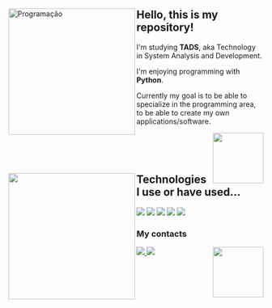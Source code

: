 <div align="left">
  <img src="https://cdn.discordapp.com/attachments/897304698468565022/952407803836907620/readme.png" alt="Programação" width="250em" align="left">
  <h2>Hello, this is my repository!</h2> 
  <p>I'm studying <b>TADS</b>, aka Technology in System Analysis and Development.</p>
  <p>I'm enjoying programming with <b>Python</b>.</p>
  <p>Currently my goal is to be able to specialize in the programming area, to be able to create my own applications/software.</p>
  <img src="https://cdn.discordapp.com/attachments/897304698468565022/952416980009381978/Cool_robot-amico.png" width="100em" align="right">
</div>
<br>
<br><br>
<div>
  <img src="https://cdn.discordapp.com/attachments/897304698468565022/952422495783354388/Hand_coding-cuate.png" width="250em" align="left">
  <h2>Technologies I use or have used...</h2>
  <img src="https://img.shields.io/badge/Python-3776AB?style=for-the-badge&logo=python&logoColor=white">
  <img src="https://img.shields.io/badge/Django-092E20?style=for-the-badge&logo=django&logoColor=white">
  <img src="https://img.shields.io/badge/Bootstrap-563D7C?style=for-the-badge&logo=bootstrap&logoColor=white">
  <img src="https://img.shields.io/badge/Java-ED8B00?style=for-the-badge&logo=java&logoColor=white" >
  <img src="https://img.shields.io/badge/Spring-6DB33F?style=for-the-badge&logo=spring&logoColor=white" >
  <h3>My contacts</h3>
  <a href="https://www.linkedin.com/in/guisato565/">
    <img src="https://img.shields.io/badge/LinkedIn-0077B5?style=for-the-badge&logo=linkedin&logoColor=white" target="_blank">
  </a>
  <a href="https://linktr.ee/GuiSato565">
    <img src="https://img.shields.io/badge/Gmail-D14836?style=for-the-badge&logo=gmail&logoColor=white" target="_blank">
  </a>
  
  <img src="https://cdn.discordapp.com/attachments/897304698468565022/952436657624350750/Cool_robot-cuate_1.png" width="100em" align="right">
</div>
